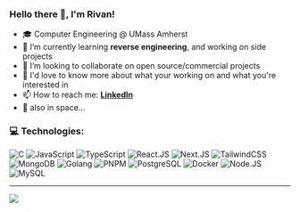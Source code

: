### Hello there 👋, I'm Rivan!

- 🎓 Computer Engineering @ UMass Amherst
- 🌱 I’m currently learning **reverse engineering**, and working on side projects
- 👯 I’m looking to collaborate on open source/commercial projects
- 💬 I'd love to know more about what your working on and what you're interested in
- 📫 How to reach me: **[LinkedIn](https://www.linkedin.com/in/rivanjuthani)**
- 🔭 also in space...

### 💻 Technologies:
![C](https://img.shields.io/badge/C-%2300599C.svg?style=flat&logo=c&logoColor=white)   ![JavaScript](https://img.shields.io/badge/JavaScript-%23323330.svg?style=flat&logo=javascript&logoColor=%23F7DF1E) ![TypeScript](https://img.shields.io/badge/TypeScript-%23007ACC.svg?style=flat&logo=typescript&logoColor=white)  ![React.JS](https://img.shields.io/badge/React.JS-%2320232a.svg?style=flat&logo=react&logoColor=%2361DAFB)   ![Next.JS](https://img.shields.io/badge/Next.JS-black?style=flat&logo=next.js&logoColor=white)  ![TailwindCSS](https://img.shields.io/badge/TailwindCSS-%2338B2AC.svg?style=flat&logo=tailwind-css&logoColor=white)  ![MongoDB](https://img.shields.io/badge/MongoDB-%234ea94b.svg?style=flat&logo=mongodb&logoColor=white) ![Golang](https://img.shields.io/badge/Golang-00ADD8?style=flat&logo=go&logoColor=white) ![PNPM](https://img.shields.io/badge/PNPM-%234a4a4a.svg?style=flat&logo=pnpm&logoColor=f69220) ![PostgreSQL](https://img.shields.io/badge/PostgreSQL-0064a5?style=flat&logo=PostgreSQL&logoColor=white) ![Docker](https://img.shields.io/badge/Docker-0db7ed?style=flat&logo=docker&logoColor=white) ![Node.JS](https://img.shields.io/badge/Node.JS-333333?style=flat&logo=Node.JS&logoColor=#336633) ![MySQL](https://img.shields.io/badge/MySQL-333333?style=flat&logo=MySQL)

---
![](https://komarev.com/ghpvc/?username=rivanjuthani)
